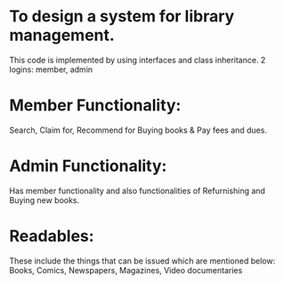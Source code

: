 # To design a system for library management.
This code is implemented by using interfaces and class inheritance.
2 logins: member, admin
# Member Functionality:
Search, Claim for, Recommend for Buying books & Pay fees and dues.
# Admin Functionality:
Has member functionality and also functionalities of Refurnishing and Buying new books.
# Readables:
These include the things that can be issued which are mentioned below:
Books, Comics, Newspapers, Magazines, Video documentaries
